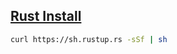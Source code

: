 ## [Rust Install](https://www.rust-lang.org/en-US/install.html)
```sh
curl https://sh.rustup.rs -sSf | sh
```
